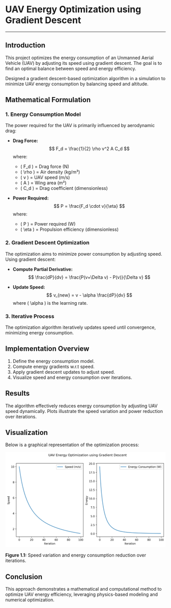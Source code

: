 # UAV Energy Optimization using Gradient Descent

---

## Introduction
This project optimizes the energy consumption of an Unmanned Aerial Vehicle (UAV) by adjusting its speed using gradient descent. The goal is to find an optimal balance between speed and energy efficiency.

Designed a gradient descent-based optimization algorithm in a simulation to minimize UAV energy consumption by balancing speed and altitude.

## Mathematical Formulation

### 1. Energy Consumption Model
The power required for the UAV is primarily influenced by aerodynamic drag:

- **Drag Force:**
  $$
  F_d = \frac{1}{2} \rho v^2 A C_d
  $$
  where:
  - \( F_d \) = Drag force (N)
  - \( \rho \) = Air density (kg/m³)
  - \( v \) = UAV speed (m/s)
  - \( A \) = Wing area (m²)
  - \( C_d \) = Drag coefficient (dimensionless)

- **Power Required:**
  $$
  P = \frac{F_d \cdot v}{\eta}
  $$
  where:
  - \( P \) = Power required (W)
  - \( \eta \) = Propulsion efficiency (dimensionless)

### 2. Gradient Descent Optimization
The optimization aims to minimize power consumption by adjusting speed. Using gradient descent:

- **Compute Partial Derivative:**
  $$
  \frac{dP}{dv} = \frac{P(v+\Delta v) - P(v)}{\Delta v}
  $$

- **Update Speed:**
  $$
  v_{new} = v - \alpha \frac{dP}{dv}
  $$
  where \( \alpha \) is the learning rate.

### 3. Iterative Process
The optimization algorithm iteratively updates speed until convergence, minimizing energy consumption.

## Implementation Overview
1. Define the energy consumption model.
2. Compute energy gradients w.r.t speed.
3. Apply gradient descent updates to adjust speed.
4. Visualize speed and energy consumption over iterations.

## Results
The algorithm effectively reduces energy consumption by adjusting UAV speed dynamically. Plots illustrate the speed variation and power reduction over iterations.

## Visualization

Below is a graphical representation of the optimization process:

![UAV Energy Optimization](uav_energy_optimization.png)

**Figure 1.1:** Speed variation and energy consumption reduction over iterations.

## Conclusion
This approach demonstrates a mathematical and computational method to optimize UAV energy efficiency, leveraging physics-based modeling and numerical optimization.

